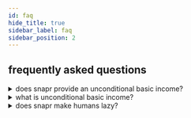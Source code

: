 ```yaml
---
id: faq
hide_title: true
sidebar_label: faq
sidebar_position: 2
---
```


## frequently asked questions

<details>
  <summary>does snapr provide an unconditional basic income?</summary>
  
  #### does snapr provide an unconditional or universal basic income?
  
  > snapr is available to every human, without exception and without charge at a rate of 1 unit per human per day until the supply is exhausted.  
  there are technical challenges around ensuring that an individual only maintains a single identity and those challenges necessitate some safeguards that may increase the difficulty some humans experience in gaining access to the snapr they are entitled to.  
  snapr endeavours to set the bar to access as low as practicable and we welcome assistance and ideas on how that bar may be lowered further without compromising on the caveat that no human should obtain more than the fair share all humans are entitled to.
</details>

<details>
  <summary>what is unconditional basic income?</summary>
  
  #### what is unconditional or universal basic income?
  
  > there's a good explanation on wikipedia at: [universal basic income](https://en.wikipedia.org/wiki/Universal_basic_income)
</details>

<details>
  <summary>does snapr make humans lazy?</summary>
  
  #### does snapr make humans lazy, since they aren't required to work for a share?
  
  > we don't know. we've never experienced a world where all humans have enough of their basic requirements for survival.  
  we do know that a world without ubi includes a lot of humans that don't have their basic needs met.  
  the snapr mission is to end suffering caused by a lack of the fundamentals of human survival. there may be other causes dedicated to ending human laziness, but this is not on the snapr agenda.
</details>

